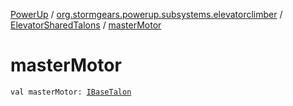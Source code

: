 [PowerUp](../../index.md) / [org.stormgears.powerup.subsystems.elevatorclimber](../index.md) / [ElevatorSharedTalons](index.md) / [masterMotor](./master-motor.md)

# masterMotor

`val masterMotor: `[`IBaseTalon`](../../org.stormgears.utils.decoupling/-i-base-talon/index.md)